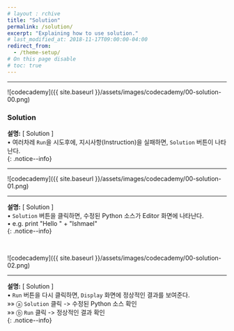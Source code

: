 ```yaml
---
# layout : rchive
title: "Solution"
permalink: /solution/
excerpt: "Explaining how to use solution."
# last_modified_at: 2018-11-17T09:00:00-04:00
redirect_from:
  - /theme-setup/
# On this page disable
# toc: true
---
```

    
    
    
<hr/>

![codecademy]({{ site.baseurl }}/assets/images/codecademy/00-solution-00.png)    

### Solution

**설명:** [ Solution ]    
• 여러차레 `Run`을 시도후에, 지시사항(Instruction)을 실패하면, `Solution` 버튼이 나타난다.    
{: .notice--info}

<hr>

![codecademy]({{ site.baseurl }}/assets/images/codecademy/00-solution-01.png)    
<hr/>

**설명:** [ Solution ]    
• `Solution` 버튼을 클릭하면, 수정된 Python 소스가 Editor 화면에 나타난다.    
• e.g. print "Hello " + "Ishmael"   
{: .notice--info}


<br>

![codecademy]({{ site.baseurl }}/assets/images/codecademy/00-solution-02.png)    
<hr/>

**설명:** [ Solution ]    
• `Run` 버튼을 다시 클릭하면, `Display` 화면에 정상적인 결과를 보여준다.   
  »»  ⓐ `Solution` 클릭 -> 수정된 Python 소스 확인    
  »»  ⓑ `Run` 클릭      -> 정상적인 결과 확인     
{: .notice--info}
